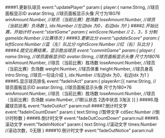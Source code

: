 ####1.更新队球员
event:"updatePlayer"
param:{
    player:{
        name:String,       //球员面板显示ID
        avatar:String,     //球员面板显示头像 尺寸为180*76
        winAmount:Number,  //球员（当前比赛）胜场数
        loseAmount:Number, //球员（当前比赛）负场数
    },
    idx:Number //左边idx 为0，右边idx 为1
}
####2.开始比赛，开始计时
event:"startGame"
param:{
    winScore:Number // 2，3，5 分制
    gameIdx:Number //比赛场次
}
####3.更新比分
event:"updateScore"
param:{
    leftScore:Number   //蓝（左）队比分
    rightScore:Number   //红（右）队比分
    }
####4.提交比赛结果，显示胜出球员
event:"commitGame"
param:{
    player:{
        name:String,       //球员面板显示ID
        avatar:String,     //球员面板显示头像 尺寸为180*76
        winAmount:Number,  //球员（当前比赛）胜场数
        loseAmount:Number, //球员（当前比赛）负场数
        weight:Number,      //球员体重
        height:Number,      //球员身高
        intro:String,      //球员一句话介绍
    },
    idx:Number //左边idx 为0，右边idx 为1
}
####5.显示球员排名
event:"fadeInAct"
param:{
    playerArr:[{
        name:String,       //球员面板显示ID
        avatar:String,     //球员面板显示头像 尺寸为180*76
        winAmount:Number,  //球员（当前比赛）胜场数
        loseAmount:Number, //球员（当前比赛）负场数
        state:Number,      //1默认状态 2选中状态 3淘汰 
    }]
}
####6.隐藏球员排名
event:"fadeOutAct"
param:null
####7.倒计时文字
event:"fadeInCountDown"
param:{
    text:String    //暂停文字
    cdSec:Number   //倒计时秒数
}
####8.倒计时文字
event:"fadeOutCountDown"
param:null
####9.滚动文字
event:"fadeInNotice"
param:{
    text:String    //滚动文字
    times:Number   //滚动次数，0无限 
}
####10.倒计时文字
event:"fadeOutNotice"
param:null

